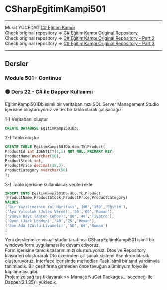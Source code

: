 # CSharpEgitimKampi501


---

Murat YÜCEDAĞ [C# Eğitim Kampı](https://www.youtube.com/playlist?list=PLKnjBHu2xXNPmFMvGKVHA_ijjrgUyNIXr)     
Check original repository => [C# Eğitim Kampı Original Repository](https://github.com/MuratYucedag/CSharpEgitimKampi)    
Check original repository => [C# Eğitim Kampı Original Repository - Part 2](https://github.com/MuratYucedag/CSharpEgitimKampi301)    
Check original repository => [C# Eğitim Kampı Original Repository - Part 3](https://github.com/MuratYucedag/CSharpEgitimKampi501)    

---



## Dersler
### Module 501 - Continue    
### :green_circle: Ders 22 - C# ile Dapper Kullanımı    
EğitimKampi501Db isimli bir veritabanımızı SQL Server Management Studio içerisine oluşturuyoruz ve tek bir tablo olarak çalışacağız.


1-) Veritabanı oluştur      
```sql
CREATE DATABASE EgitimKampi501Db;
```     
        
2-) Tablo oluştur      
```sql
CREATE TABLE EgitimKampi501Db.dbo.TblProduct(
ProductId int IDENTITY(1,1) NOT NULL PRIMARY KEY,
ProductName nvarchar(50),
ProductStock int,
ProductPrice decimal(18,2),
ProductCategory nvarchar(50)
);
```       
      
3-) Tablo içerisine kullanılacak verileri ekle
```sql
INSERT INTO EgitimKampi501Db.dbo.TblProduct 
(ProductName,ProductStock,ProductPrice,ProductCategory) 
VALUES
('Bir Yazılımcının Yol Haritası','100','150','Eğitim'),
('Aya Yolculuk (Jules Verne)','50','60','Roman'),
('Vanya Dayı (Anton Çehov)','80','40','Tiyatro'),
('Oyun (Jack London)','40','25','Roman'),
('Son Ada (Zülfü Livaneli)','50','60','Roman')
;
```
Yeni derslerimize visual studio tarafında CSharpEgitimKampi501 isimli bir windows form uygulaması ile devam ediyoruz.    
Form içerisine tanıdık tasarımımızı oluşturuyoruz. Dtos ve Repository klasörleri oluşturarak Dto üzerinden çalışacak sistemi Asenkron olarak oluşturuyoruz.
Interface içerisinde methodları Task isimli bir sınıf yardımıyla tanımladık. Bir çeşit fırına girmeden önce tavuğun alüminyum folyo ile kaplanması gibi.      
Projemize sağ tuş tıklayarak >> Manage NuGet Packages... seçeneği ile Dapper(2.1.35)'ı yükledik.